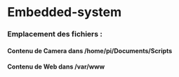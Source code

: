 # Embedded-system
 
### Emplacement des fichiers :
#### Contenu de Camera dans /home/pi/Documents/Scripts
#### Contenu de Web dans /var/www
